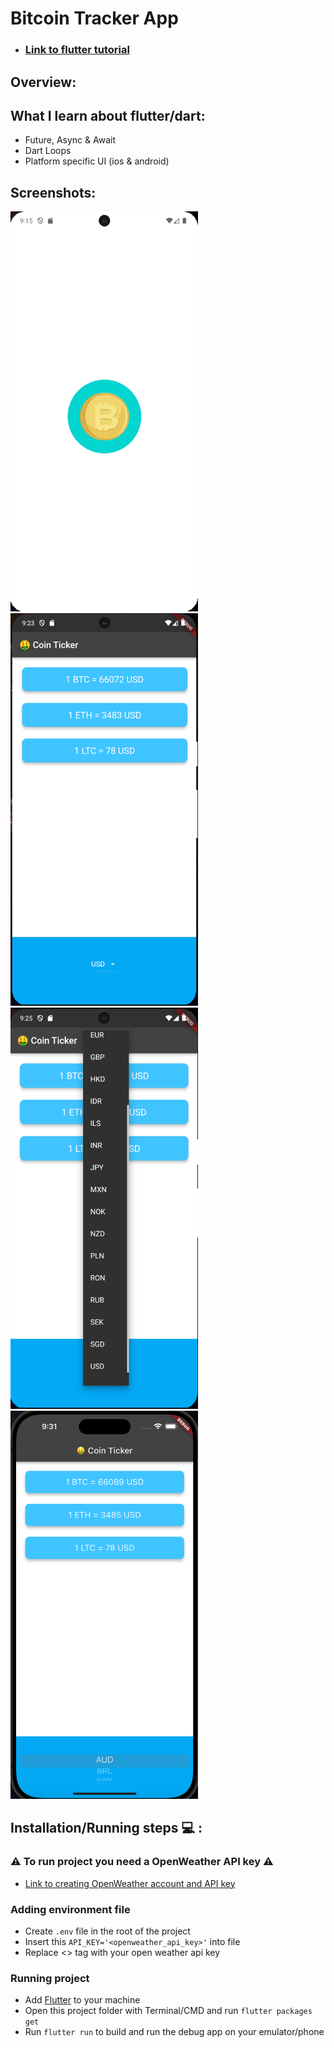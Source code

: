 # Bitcoin Tracker App

- ### [Link to flutter tutorial](https://www.udemy.com/course/flutter-bootcamp-with-dart/?couponCode=OF53124)

## Overview: 

## What I learn about flutter/dart: 
- Future, Async & Await
- Dart Loops
- Platform specific UI (ios & android)

## Screenshots: 
<p float="left">
  <img src="screenshots/screenshot_1.png" width="300" />
  <img src="screenshots/screenshot_2.png" width="300" /> 
  <img src="screenshots/screenshot_3.png" width="300" />
  <img src="screenshots/screenshot_4.png" width="300" />
</p>

## Installation/Running steps :computer: :
### :warning: To run project you need a OpenWeather API key :warning:

- [Link to creating OpenWeather account and API key](https://openweathermap.org/appid)

### Adding environment file
- Create `.env` file in the root of the project 
- Insert this `API_KEY='<openweather_api_key>'` into file
- Replace <> tag with your open weather api key

### Running project
- Add [Flutter](https://docs.flutter.dev/get-started/install) to your machine
- Open this project folder with Terminal/CMD and run `flutter packages get`
- Run `flutter run` to build and run the debug app on your emulator/phone





